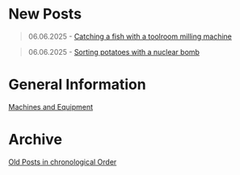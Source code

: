 # New Posts

>06.06.2025 - [Catching a fish with a toolroom milling machine](/posts/06.06.2025_catchingfish.md)

>06.06.2025 - [Sorting potatoes with a nuclear bomb](URL)  

# General Information

[Machines and Equipment](URL)

# Archive

[Old Posts in chronological Order](URL)